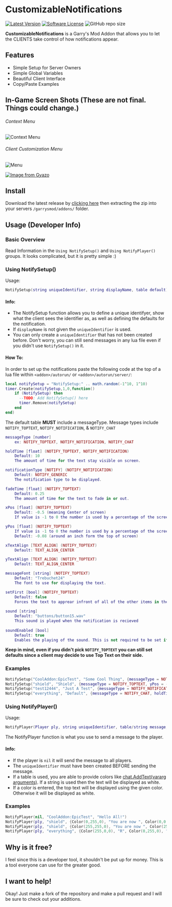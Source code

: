 # CustomizableNotifications

[![Latest Version](https://img.shields.io/github/release/RyanTheTechMan/CustomizableNotifications.svg?style=flat-square)](https://github.com/RyanTheTechMan/CustomizableNotifications/releases)
[![Software License](https://img.shields.io/badge/license-CC--BY--SA--4.0-brightgreen.svg?style=flat-square)](https://github.com/RyanTheTechMan/CustomizableNotifications/blob/master/LICENSE.md)
![GitHub repo size](https://img.shields.io/github/repo-size/RyanTheTechMan/CustomizableNotifications?label=Size&style=flat-square)

**CustomizableNotifications** is a Garry's Mod Addon that allows you to let the CLIENTS take control of how notifications appear.

## Features

-   Simple Setup for Server Owners
-   Simple Global Variables
-   Beautiful Client Interface
-   Copy/Paste Examples

## In-Game Screen Shots (These are not final. Things could change.)
###### Context Menu
![Context Menu](https://i.imgur.com/orgGgvZ.png)

###### Client Customization Menu
![Menu](https://imgur.com/166ny7C.png)

[![Image from Gyazo](https://i.gyazo.com/6ef5acf9c1e8be3560512df725fe824b.gif)](https://gyazo.com/6ef5acf9c1e8be3560512df725fe824b)

## Install
Download the latest release by [clicking here](https://github.com/RyanTheTechMan/CustomizableNotifications/releases/latest/download/customizable_notifications.zip) then extracting the zip into your servers `/garrysmod/addons/` folder.

## Usage (Developer Info)
### Basic Overview
Read Information in the `Using NotifySetup()` and `Using NotifyPlayer()` groups. It looks complicated, but it is pretty simple :)

### Using NotifySetup()
Usage:
```lua
NotifySetup(string uniqueIdentifier, string displayName, table default)
```
#### Info:
- The NotifySetup function allows you to define a unique identifyer, show what the client sees the identifier as, as well as defining the defaults for the notification.
- If `displayName` is not given the `uniqueIdentifier` is used.
- You can only create a `uniqueIdentifier` that has not been created before. Don't worry, you can still send messages in any lua file even if you didn't use `NotifySetup()` in it.

#### How To:
In order to set up the notifications paste the following code at the top of a lua file within `<addon>/autorun/` or `<addon>/autorun/server/`:
```lua
local notifySetup = "NotifySetup:" .. math.random(-1^10, 1^10)
timer.Create(notifySetup,1,0,function()
	if (NotifySetup) then
      --TODO: Add NotifySetup() here
	  timer.Remove(notifySetup)
    end
end)
```

The default table **MUST** include a messageType. Message types include `NOTIFY_TOPTEXT`, `NOTIFY_NOTIFICATION`, & `NOTIFY_CHAT`
```lua
messageType [number]
	ex: NOTIFY_TOPTEXT, NOTIFY_NOTIFICATION, NOTIFY_CHAT

holdTime [float] (NOTIFY_TOPTEXT, NOTIFY_NOTIFICATION)
	Default: 10
	The amount of time for the text stay visible on screen.

notificationType [NOTIFY] (NOTIFY_NOTIFICATION)
	Default: NOTIFY_GENERIC
	The notification type to be displayed.

fadeTime [float] (NOTIFY_TOPTEXT)
	Default: 0.25
	The amount of time for the text to fade in or out.

xPos [float] (NOTIFY_TOPTEXT)
	Default: -0.5 (meaning Center of screen)
	If value is -1 to 0 the number is used by a percentage of the screen.

yPos [float] (NOTIFY_TOPTEXT)
	If value is -1 to 0 the number is used by a percentage of the screen.
	Default: -0.08 (around an inch form the top of screen)

xTextAlign [TEXT_ALIGN] (NOTIFY_TOPTEXT)
	Default: TEXT_ALIGN_CENTER

yTextAlign [TEXT_ALIGN] (NOTIFY_TOPTEXT)
	Default: TEXT_ALIGN_CENTER

messageFont [string] (NOTIFY_TOPTEXT)
	Default: "Trebuchet24"
	The font to use for displaying the text.

setFirst [bool] (NOTIFY_TOPTEXT)
	Default: false
	Forces the text to apprear infront of all of the other items in the list.
	
sound [string]
	Default: "buttons/button15.wav"
	This sound is played when the notification is recieved
	
soundEnabled [bool]
	Default: true
	Enables the playing of the sound. This is not required to be set if sound has been set. If you want the default sound, enable this with out setting the sound.
```

**Keep in mind, even if you didn't pick `NOTIFY_TOPTEXT` you can still set defaults since a client may decide to use Top Text on their side.**

### Examples
```lua
NotifySetup("CoolAddon:EpicTest", "Some Cool Thing", {messageType = NOTIFY_CHAT})
NotifySetup("shield", "Shield", {messageType = NOTIFY_TOPTEXT, yPos = -0.5, holdTime = 12})
NotifySetup("test12444", "Just A Test", {messageType = NOTIFY_NOTIFICATION, xPos = 10, xTextAlign = TEXT_ALIGN_LEFT, messageFont = Trebuchet18, setFirst = true, holdTime = 5})
NotifySetup("everything", "Default", {messageType = NOTIFY_CHAT, holdTime = 10, notificationType = NOTIFY_GENERIC, fadeTime = 0.25, xPos = -0.5, yPos = -0.08, xTextAlign = TEXT_ALIGN_CENTER, yTextAlign = TEXT_ALIGN_CENTER, messageFont = "Trebuchet24", setFirst = false, sound = "buttons/button15.wav", soundEnabled = false})
```

### Using NotifyPlayer()
Usage:
```lua
NotifyPlayer(Player ply, string uniqueIdentifier, table/string message, <Color> topTextColor)
```
The NotifyPlayer function is what you use to send a message to the player.

#### Info:
- If the player is `nil` it will send the message to all players.
- The `uniqueIdentifier` must have been created BEFORE sending the message.
- If a table is used, you are able to provide colors like [chat.AddText(vararg arguments)](https://wiki.facepunch.com/gmod/chat.AddText). If a string is used then the text will be displayed as white.
- If a color is entered, the top text will be displayed using the given color. Otherwise it will be displayed as white.

### Examples
```lua
NotifyPlayer(nil, "CoolAddon:EpicTest", "Hello All!")
NotifyPlayer(ply, "shield", {Color(0,255,0), "You are now ", Color(0,0,255), "shielded"}, Color(0,0,255))
NotifyPlayer(ply, "shield", {Color(255,255,0), "You are now ", Color(255,0,0), "unshielded"}, Color(255,0,0))
NotifyPlayer(ply, "everything", {Color(255,0,0), "R", Color(0,255,0), "G", Color(0,0,255), "B", Color(255,255,255), "!"})
```

## Why is it free?
I feel since this is a developer tool, it shouldn't be put up for money. This is a tool everyone can use for the greater good.

## I want to help!
Okay! Just make a fork of the repository and make a pull request and I will be sure to check out your additions.
